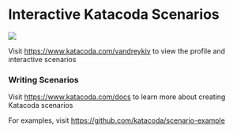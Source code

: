 # Interactive Katacoda Scenarios

[![](http://shields.katacoda.com/katacoda/vandreykiv/count.svg)](https://www.katacoda.com/vandreykiv "Get your profile on Katacoda.com")

Visit https://www.katacoda.com/vandreykiv to view the profile and interactive scenarios

### Writing Scenarios
Visit https://www.katacoda.com/docs to learn more about creating Katacoda scenarios

For examples, visit https://github.com/katacoda/scenario-example
